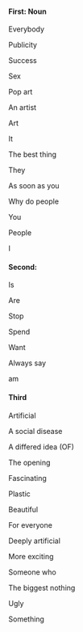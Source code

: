 
#### First: Noun


Everybody

Publicity

Success

Sex

Pop art

An artist

Art

It

The best thing


They

As soon as you

Why do people

You	

People


I 



#### Second:


Is



Are 

Stop

Spend

Want

Always say 


am




#### Third


Artificial 

A social disease

A differed idea (OF)

The opening

Fascinating 

Plastic

Beautiful 

For everyone

Deeply artificial 

More exciting 

Someone who 

The biggest nothing 

Ugly 

Something 








